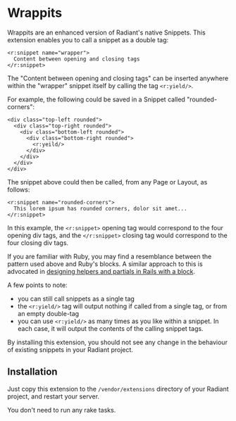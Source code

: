 Wrappits
========

Wrappits are an enhanced version of Radiant's native Snippets. This extension enables you to call a snippet as a double tag: 

    <r:snippet name="wrapper">
      Content between opening and closing tags
    </r:snippet>

The "Content between opening and closing tags" can be inserted anywhere within the "wrapper" snippet itself by calling the tag `<r:yield/>`.

For example, the following could be saved in a Snippet called "rounded-corners":

    <div class="top-left rounded">
      <div class="top-right rounded">
        <div class="bottom-left rounded">
          <div class="bottom-right rounded">
            <r:yeild/>
          </div>
        </div>
      </div>
    </div>

The snippet above could then be called, from any Page or Layout, as follows:

    <r:snippet name="rounded-corners">
      This lorem ipsum has rounded corners, dolor sit amet...
    </r:snippet>

In this example, the `<r:snippet>` opening tag would correspond to the four opening div tags, and the `</r:snippet>` closing tag would correspond to the four closing div tags.

If you are familiar with Ruby, you may find a resemblance between the pattern used above and Ruby's blocks. A similar approach to this is advocated in [designing helpers and partials in Rails with a block](http://www.pathf.com/blogs/2008/07/pretty-blocks-in-rails-views/).

A few points to note:

* you can still call snippets as a single tag
* the `<r:yield/>` tag will output nothing if called from a single tag, or from an empty double-tag
* you can use `<r:yield/>` as many times as you like within a snippet. In each case, it will output the contents of the calling snippet tags.

By installing this extension, you should not see any change in the behaviour of existing snippets in your Radiant project.

Installation
------------

Just copy this extension to the `/vendor/extensions` directory of your Radiant project, and restart your server. 

You don't need to run any rake tasks.